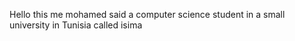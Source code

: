 Hello this me mohamed said a computer science student in a small university in Tunisia called isima
